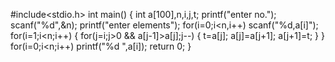 #include<stdio.h>
int main()
{
int a[100],n,i,j,t;
printf("enter no.");
scanf("%d",&n);
printf("enter elements");
for(i=0;i<n,i++)
scanf("%d,a[i]");
for(i=1;i<n;i++)
{
for(j=i;j>0 && a[j-1]>a[j];j--)
{
t=a[j];
a[j]=a[j+1];
a[j+1]=t;
}
}
for(i=0;i<n;i++)
printf("%d ",a[i]);
return 0;
}
